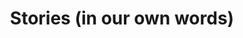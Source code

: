 ---
title: "Stories (in our own words)"
description: "Our narratives hold power. We are descended from immigrants, overcoming oceans and mountains to be where we are. Our struggle is this nation’s struggle, and we refuse to be silenced."
draft: false
bg_image: "images/slider-bg.jpg"
---